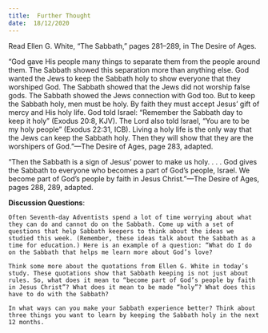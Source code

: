 ```yaml
---
title:  Further Thought
date:  18/12/2020
---
```


Read Ellen G. White, “The Sabbath,” pages 281–289, in The Desire of Ages.

“God gave His people many things to separate them from the people around them. The Sabbath showed this separation more than anything else. God wanted the Jews to keep the Sabbath holy to show everyone that they worshiped God. The Sabbath showed that the Jews did not worship false gods. The Sabbath showed the Jews connection with God too. But to keep the Sabbath holy, men must be holy. By faith they must accept Jesus’ gift of mercy and His holy life. God told Israel: “Remember the Sabbath day to keep it holy” (Exodus 20:8, KJV). The Lord also told Israel, “You are to be my holy people” (Exodus 22:31, ICB). Living a holy life is the only way that the Jews can keep the Sabbath holy. Then they will show that they are the worshipers of God.”—The Desire of Ages, page 283, adapted.

“Then the Sabbath is a sign of Jesus’ power to make us holy. . . . God gives the Sabbath to everyone who becomes a part of God’s people, Israel. We become part of God’s people by faith in Jesus Christ.”—The Desire of Ages, pages 288, 289, adapted.

**Discussion Questions**:

`Often Seventh-day Adventists spend a lot of time worrying about what they can do and cannot do on the Sabbath. Come up with a set of questions that help Sabbath keepers to think about the ideas we studied this week. (Remember, these ideas talk about the Sabbath as a time for education.) Here is an example of a question: “What do I do on the Sabbath that helps me learn more about God’s love?`

`Think some more about the quotations from Ellen G. White in today’s study. These quotations show that Sabbath keeping is not just about rules. So, what does it mean to “become part of God’s people by faith in Jesus Christ”? What does it mean to be made “holy”? What does this have to do with the Sabbath?`

`In what ways can you make your Sabbath experience better? Think about three things you want to learn by keeping the Sabbath holy in the next 12 months.`